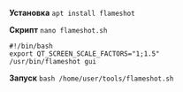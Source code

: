 **Установка**
`apt install flameshot`

**Скрипт**
`nano flameshot.sh`
```
#!/bin/bash
export QT_SCREEN_SCALE_FACTORS="1;1.5"
/usr/bin/flameshot gui
```

**Запуск** 
`bash /home/user/tools/flameshot.sh`